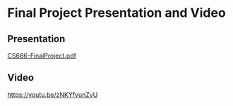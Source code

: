 # Final Project Presentation and Video


## Presentation

[CS686-FinalProject.pdf](https://github.com/user-attachments/files/19924928/CS686-FinalProject.pdf)

## Video

https://youtu.be/zNKYfyunZyU
